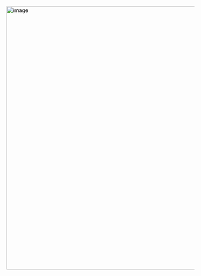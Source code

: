 <img width="913" height="706" alt="image" src="https://github.com/user-attachments/assets/388c09ed-cdfe-425a-9d5c-916da6f31987" />
